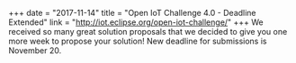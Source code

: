 +++
date = "2017-11-14"
title = "Open IoT Challenge 4.0 - Deadline Extended"
link = "http://iot.eclipse.org/open-iot-challenge/"
+++
We received so many great solution proposals that we decided to give you one more week to propose your solution! New deadline for submissions is November 20.